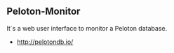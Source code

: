 ## Peloton-Monitor
 It`s a web user interface to monitor a Peloton database.
 
 - http://pelotondb.io/
